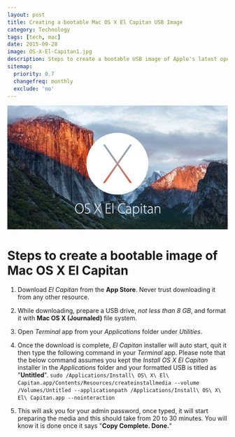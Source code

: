 ```yaml
---
layout: post
title: Creating a bootable Mac OS X El Capitan USB Image
category: Technology
tags: [tech, mac]
date: 2015-09-28
image: OS-X-El-Capitan1.jpg
description: Steps to create a bootable USB image of Apple's latest operating system, El Capitan.
sitemap:
  priority: 0.7
  changefreq: monthly
  exclude: 'no'
---
```


![OS X El Capitan1](../assets/2015/09/OS-X-El-Capitan1.jpg)

# Steps to create a bootable image of Mac OS X El Capitan

1. Download *El Capitan* from the **App Store**. Never trust downloading it from any other resource.
2. While downloading, prepare a USB drive, *not less than 8 GB*, and format it with **Mac OS X (Journaled)** file system.
3. Open *Terminal* app from your *Applications* folder under *Utilities*. 
4. Once the download is complete, *El Capitan* installer will auto start, quit it then type the following command in your *Terminal* app. Please note that the below command assumes you kept the *Install OS X El Capitan* installer in the *Applications* folder and your formatted USB is titled as "**Untitled**".
`sudo /Applications/Install\ OS\ X\ El\ Capitan.app/Contents/Resources/createinstallmedia --volume /Volumes/Untitled --applicationpath /Applications/Install\ OS\ X\ El\ Capitan.app --nointeraction`

5. This will ask you for your admin password, once typed, it will start preparing the media and this should take from 20 to 30 minutes. You will know it is done once it says "**Copy Complete. Done.**"


